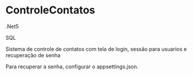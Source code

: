 # ControleContatos

.Net5 

SQL 

Sistema de controle de contatos com tela de login, sessão para usuarios e recuperação de senha

Para recuperar a senha, configurar o appsettings.json.
